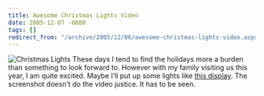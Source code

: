 ```yaml
---
title: Awesome Christmas Lights Video
date: 2005-12-07 -0800
tags: []
redirect_from: "/archive/2005/12/06/awesome-christmas-lights-video.aspx/"
---
```


![Christmas Lights](https://haacked.com/images/ChrismastLights.jpg) These
days I tend to find the holidays more a burden than something to look
forward to. However with my family visiting us this year, I am quite
excited. Maybe I’ll put up some lights like [this
display](http://www.mypartypost.com/watchvideo/1033/Best_Christmas_Lights_Display_Ever).
The screenshot doesn’t do the video justice. It has to be seen.



